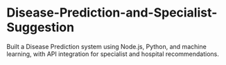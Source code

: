 # Disease-Prediction-and-Specialist-Suggestion
Built a Disease Prediction system using Node.js, Python, and machine learning, with API integration for specialist and hospital recommendations.
